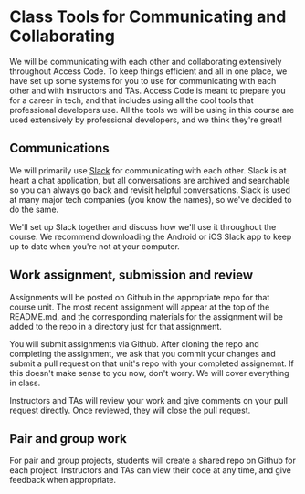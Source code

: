 
# Class Tools for Communicating and Collaborating

We will be communicating with each other and collaborating extensively throughout Access Code. To keep things efficient and all in one place, we have set up some systems for you to use for communicating with each other and with instructors and TAs. Access Code is meant to prepare you for a career in tech, and that includes using all the cool tools that professional developers use. All the tools we will be using in this course are used extensively by professional developers, and we think they're great!

## Communications

We will primarily use [Slack](https://slack.com/) for communicating with each other. Slack is at heart a chat application, but all conversations are archived and searchable so you can always go back and revisit helpful conversations. Slack is used at many major tech companies (you know the names), so we've decided to do the same. 

We'll set up Slack together and discuss how we'll use it throughout the course. We recommend downloading the Android or iOS Slack app to keep up to date when you're not at your computer. 

## Work assignment, submission and review

Assignments will be posted on Github in the appropriate repo for that course unit. The most recent assignment will appear at the top of the README.md, and the corresponding materials for the assignment will be added to the repo in a directory just for that assignment. 

You will submit assignments via Github. After cloning the repo and completing the assignment, we ask that you commit your changes and submit a pull request on that unit's repo with your completed assignemnt. If this doesn't make sense to you now, don't worry. We will cover everything in class. 

Instructors and TAs will review your work and give comments on your pull request directly. Once reviewed, they will close the pull request. 

## Pair and group work

For pair and group projects, students will create a shared repo on Github for each project. Instructors and TAs can view their code at any time, and give feedback when appropriate. 


